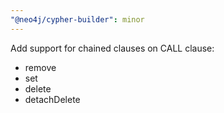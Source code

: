 ```yaml
---
"@neo4j/cypher-builder": minor
---
```


Add support for chained clauses on CALL clause:

-   remove
-   set
-   delete
-   detachDelete

